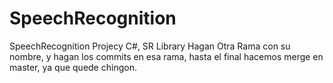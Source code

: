 # SpeechRecognition
SpeechRecognition Projecy C#, SR Library
Hagan Otra Rama con su nombre, y hagan los commits en esa rama,
hasta el final hacemos merge en master, ya que quede chingon.
